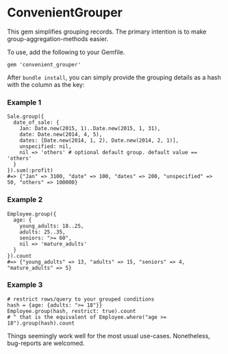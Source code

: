 # ConvenientGrouper

This gem simplifies grouping records. The primary intention is to make group-aggregation-methods easier.

To use, add the following to your Gemfile.

    gem 'convenient_grouper'

After `bundle install`, you can simply provide the grouping details as a hash with the column as the key:

### Example 1

    Sale.group({
      date_of_sale: {
        Jan: Date.new(2015, 1)..Date.new(2015, 1, 31),
        date: Date.new(2014, 4, 5),
        dates: [Date.new(2014, 1, 2), Date.new(2014, 2, 1)],
        unspecified: nil,
        nil => 'others' # optional default group. default value == 'others'
      }
    }).sum(:profit)
    #=> {"Jan" => 3100, "date" => 100, "dates" => 200, "unspecified" => 50, "others" => 100000}

### Example 2

    Employee.group({
      age: {
        young_adults: 18..25,
        adults: 25..35,
        seniors: ">= 60",
        nil => 'mature_adults'
      }
    }).count
    #=> {"young_adults" => 13, "adults" => 15, "seniors" => 4, "mature_adults" => 5}

### Example 3

    # restrict rows/query to your grouped conditions
    hash = {age: {adults: ">= 18"}}
    Employee.group(hash, restrict: true).count
    # ^ that is the equivalent of Employee.where("age >= 18").group(hash).count

Things seemingly work well for the most usual use-cases. Nonetheless, bug-reports are welcomed.
